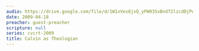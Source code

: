 ```yaml
---
audio: https://drive.google.com/file/d/1W1xVes8jvQ_yPW93SxBndf2lzcdDjPet/view
date: 2009-04-18
preacher: guest-preacher
scripture: null
series: cvcrt-2009
title: Calvin as Theologian
---
```

